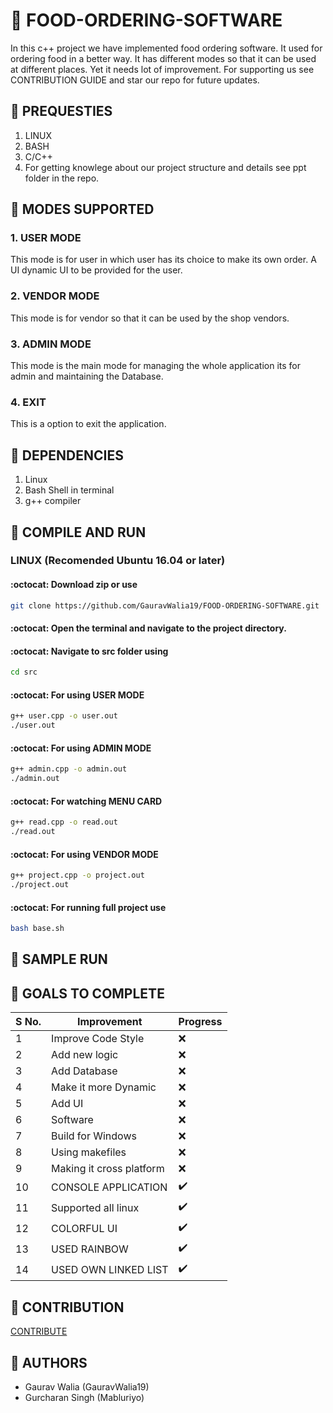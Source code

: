 # :fries: FOOD-ORDERING-SOFTWARE

In this c++ project we have implemented food ordering software. It used for ordering food in a better way. It has different modes so that it can be used at different places. Yet it needs lot of improvement. For supporting us see CONTRIBUTION GUIDE and star our repo for future updates.

## :fries: PREQUESTIES

1. LINUX
2. BASH
3. C/C++
4. For getting knowlege about our project structure and details see ppt folder in the repo.

## :fries: MODES SUPPORTED

### 1. USER MODE

This mode is for user in which user has its choice to make its own order. A UI dynamic UI to be provided for the user.

### 2. VENDOR MODE

This mode is for vendor so that it can be used by the shop vendors.

### 3. ADMIN MODE

This mode is the main mode for managing the whole application its for admin and maintaining the Database.

### 4. EXIT

This is a option to exit the application.

## :fries: DEPENDENCIES

1. Linux
2. Bash Shell in terminal
3. g++ compiler

## :fries: COMPILE AND RUN

### LINUX (Recomended Ubuntu 16.04 or later)

#### :octocat: Download zip or use

```bash
git clone https://github.com/GauravWalia19/FOOD-ORDERING-SOFTWARE.git
```

#### :octocat: Open the terminal and navigate to the project directory.

#### :octocat: Navigate to src folder using

```bash
cd src
```

#### :octocat: For using USER MODE

```bash
g++ user.cpp -o user.out
./user.out
```

#### :octocat: For using ADMIN MODE

```bash
g++ admin.cpp -o admin.out
./admin.out
```

#### :octocat: For watching MENU CARD

```bash
g++ read.cpp -o read.out
./read.out
```

#### :octocat: For using VENDOR MODE

```bash
g++ project.cpp -o project.out
./project.out
```

#### :octocat: For running full project use

```bash
bash base.sh
```

## :fries: SAMPLE RUN

## :fries: GOALS TO COMPLETE

 S No. | Improvement | Progress
 ----- | ----------- | --------
 1 | Improve Code Style | :x:
 2 | Add new logic | :x:
 3 | Add Database | :x:
 4 | Make it more Dynamic | :x:
 5 | Add UI | :x:
 6 | Software | :x:
 7 | Build for Windows | :x:
 8 | Using makefiles | :x:
 9 | Making it cross platform | :x:
 10 | CONSOLE APPLICATION | :heavy_check_mark:
 11 | Supported all linux | :heavy_check_mark:
 12 | COLORFUL UI | :heavy_check_mark:
 13 | USED RAINBOW | :heavy_check_mark:
 14 | USED OWN LINKED LIST | :heavy_check_mark:

## :fries: CONTRIBUTION

[CONTRIBUTE](CONTRIBUTING.md)

## :fries: AUTHORS

* Gaurav Walia (GauravWalia19)
* Gurcharan Singh (Mabluriyo)
